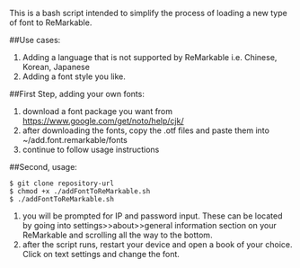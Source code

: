 This is a bash script intended to simplify the process of loading a new type of font to ReMarkable.

##Use cases:
1. Adding a language that is not supported by ReMarkable i.e. Chinese, Korean, Japanese
2. Adding a font style you like.

##First Step, adding your own fonts:
1. download a font package you want from https://www.google.com/get/noto/help/cjk/
2. after downloading the fonts, copy the .otf files and paste them into ~/add.font.remarkable/fonts
3. continue to follow usage instructions

##Second, usage:
```
$ git clone repository-url
$ chmod +x ./addFontToReMarkable.sh
$ ./addFontToReMarkable.sh
```
1. you will be prompted for IP and password input. These can be located by going into settings>>about>>general information section on your ReMarkable and scrolling all the way to the bottom.
2. after the script runs, restart your device and open a book of your choice. Click on text settings and change the font.